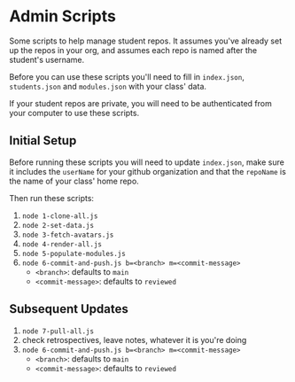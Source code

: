 # Admin Scripts

Some scripts to help manage student repos. It assumes you've already set up the repos in your org, and assumes each repo is named after the student's username.

Before you can use these scripts you'll need to fill in `index.json`, `students.json` and `modules.json` with your class' data.

If your student repos are private, you will need to be authenticated from your computer to use these scripts.

## Initial Setup

Before running these scripts you will need to update `index.json`, make sure it includes the `userName` for your github organization and that the `repoName` is the name of your class' home repo.

Then run these scripts:

1. `node 1-clone-all.js`
2. `node 2-set-data.js`
3. `node 3-fetch-avatars.js`
4. `node 4-render-all.js`
5. `node 5-populate-modules.js`
6. `node 6-commit-and-push.js b=<branch> m=<commit-message>`
   - `<branch>`: defaults to `main`
   - `<commit-message>`: defaults to `reviewed`

## Subsequent Updates

1. `node 7-pull-all.js`
2. check retrospectives, leave notes, whatever it is you're doing
3. `node 6-commit-and-push.js b=<branch> m=<commit-message>`
   - `<branch>`: defaults to `main`
   - `<commit-message>`: defaults to `reviewed`
